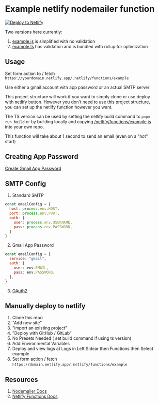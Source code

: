 # Example netlify nodemailer function

[![Deploy to Netlify](https://www.netlify.com/img/deploy/button.svg)](https://app.netlify.com/start/deploy?repository=https://github.com/OliverSpeir/nodemailer-netlify-example)

Two versions here currently: 

1. [example.js](/src/example.js) is simplified with no validation
2. [example.ts](/src/example.ts) has validation and is bundled with rollup for optimization 

## Usage

Set form action to / fetch `https://yourdomain.netlify.app/.netlify/functions/example`

Use either a gmail account with app password or an actual SMTP server

This project structure will work if you want to simply clone or use deploy with netlify button. However you don't need to use this project structure, you can set up the netlify function however you want.

The TS version can be used by setting the netlify build command to `pnpm run build` or by building locally and copying [/netlify/functions/example.js](/netlify/functions/example.js) into your own repo.

This function will take about 1 second to send an email (even on a "hot" start)

## Creating App Password

[Create Gmail App Password](https://security.google.com/settings/security/apppasswords)

## SMTP Config

1. Standard SMTP
```js
const emailConfig = {
  host: process.env.HOST,
  port: process.env.PORT,
  auth: {
    user: process.env.USERNAME,
    pass: process.env.PASSWORD,
  }
}
```
2. Gmail App Password
```js
const emailConfig = {
  service: "gmail",
  auth: {
    user: env.EMAIL,
    pass: env.PASSWORD,
  },
}
```
3. [OAuth2](https://nodemailer.com/smtp/oauth2/)

## Manually deploy to netlify

1. Clone this repo
2. "Add new site"
3. "Import an existing project"
4. "Deploy with GitHub / GitLab"
5. No Presets Needed ( set build command if using ts version)
6. Add Environmental Variables
7. Deploy and view logs at Logs in Left Sidear then Functions then Select example
8. Set form action / fetch `https://domain.netlify.app/.netlify/functions/example`


## Resources

1. [Nodemailer Docs](https://nodemailer.com/)
2. [Netlify Functions Docs](https://docs.netlify.com/functions/overview/)
